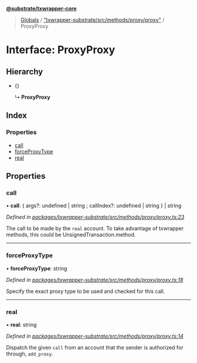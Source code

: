 **[@substrate/txwrapper-core](../README.md)**

> [Globals](../globals.md) / ["txwrapper-substrate/src/methods/proxy/proxy"](../modules/_txwrapper_substrate_src_methods_proxy_proxy_.md) / ProxyProxy

# Interface: ProxyProxy

## Hierarchy

* {}

  ↳ **ProxyProxy**

## Index

### Properties

* [call](_txwrapper_substrate_src_methods_proxy_proxy_.proxyproxy.md#call)
* [forceProxyType](_txwrapper_substrate_src_methods_proxy_proxy_.proxyproxy.md#forceproxytype)
* [real](_txwrapper_substrate_src_methods_proxy_proxy_.proxyproxy.md#real)

## Properties

### call

•  **call**: { args?: undefined \| string ; callIndex?: undefined \| string  } \| string

*Defined in [packages/txwrapper-substrate/src/methods/proxy/proxy.ts:23](https://github.com/paritytech/txwrapper-core/blob/33adddf/packages/txwrapper-substrate/src/methods/proxy/proxy.ts#L23)*

The call to be made by the `real` account.
To take advantage of txwrapper methods, this could be UnsignedTransaction.method.

___

### forceProxyType

•  **forceProxyType**: string

*Defined in [packages/txwrapper-substrate/src/methods/proxy/proxy.ts:18](https://github.com/paritytech/txwrapper-core/blob/33adddf/packages/txwrapper-substrate/src/methods/proxy/proxy.ts#L18)*

Specify the exact proxy type to be used and checked for this call.

___

### real

•  **real**: string

*Defined in [packages/txwrapper-substrate/src/methods/proxy/proxy.ts:14](https://github.com/paritytech/txwrapper-core/blob/33adddf/packages/txwrapper-substrate/src/methods/proxy/proxy.ts#L14)*

Dispatch the given `call` from an account that the sender is authorized for
through, `add_proxy`.
